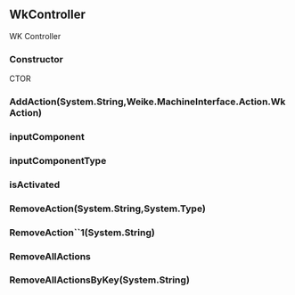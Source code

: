 ## WkController

WK Controller

### Constructor

CTOR

### AddAction(System.String,Weike.MachineInterface.Action.WkAction)

### inputComponent

### inputComponentType

### isActivated

### RemoveAction(System.String,System.Type)

### RemoveAction\`\`1(System.String)

### RemoveAllActions

### RemoveAllActionsByKey(System.String)

